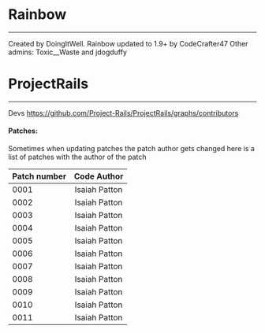 # Rainbow
---
Created by DoingItWell.
Rainbow updated to 1.9+ by CodeCrafter47
Other admins: Toxic__Waste and jdogduffy

# ProjectRails
---
Devs https://github.com/Project-Rails/ProjectRails/graphs/contributors
#### Patches:
Sometimes when updating patches the patch author gets changed
here is a list of patches with the author of the patch

| Patch number | Code Author |
| ------------ |:-----------:|
| 0001 | Isaiah Patton |
| 0002 | Isaiah Patton |
| 0003 | Isaiah Patton |
| 0004 | Isaiah Patton |
| 0005 | Isaiah Patton |
| 0006 | Isaiah Patton |
| 0007 | Isaiah Patton |
| 0008 | Isaiah Patton |
| 0009 | Isaiah Patton |
| 0010 | Isaiah Patton |
| 0011 | Isaiah Patton |